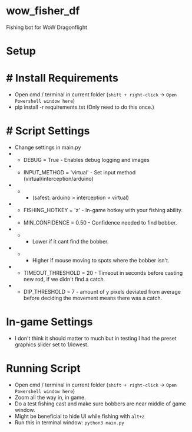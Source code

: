 # wow_fisher_df
Fishing bot for WoW Dragonflight


# Setup
# # Install Requirements
* Open cmd / terminal in current folder (`shift + right-click` -> `Open Powershell window here`)
* pip install -r requirements.txt (Only need to do this once.)

# # Script Settings
* Change settings in main.py
* * DEBUG = True - Enables debug logging and images
* * INPUT_METHOD = 'virtual' - Set input method (virtual/interception/arduino) 
* * * (safest: arduino > interception > virtual)
* * FISHING_HOTKEY = 'z' - In-game hotkey with your fishing ability.
* * MIN_CONFIDENCE = 0.50 - Confidence needed to find bobber. 
* * * Lower if it cant find the bobber.
* * * Higher if mouse moving to spots where the bobber isn't.
* * TIMEOUT_THRESHOLD = 20  - Timeout in seconds before casting new rod, if we didn't find a catch.
* * DIP_THRESHOLD = 7  - amount of y pixels deviated from average before deciding the movement means there was a catch.

# In-game Settings
* I don't think it should matter to much but in testing I had the preset graphics slider set to 1/lowest.


# Running Script
* Open cmd / terminal in current folder (`shift + right-click` -> `Open Powershell window here`)
* Zoom all the way in, in game.
* Do a test fishing cast and make sure bobbers are near middle of game window.
* Might be beneficial to hide UI while fishing with `alt+z`
* Run this in terminal window: `python3 main.py`